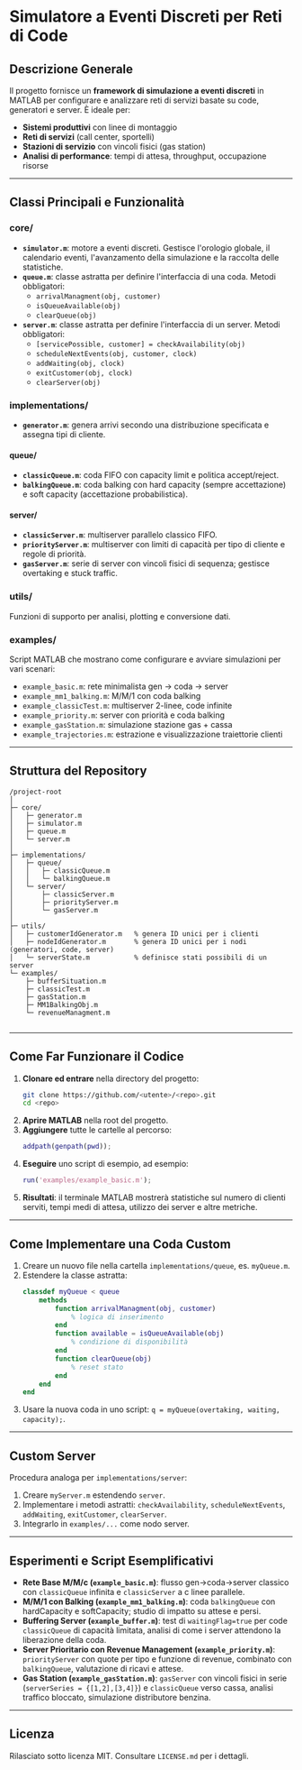 # Simulatore a Eventi Discreti per Reti di Code

## Descrizione Generale
Il progetto fornisce un **framework di simulazione a eventi discreti** in MATLAB per configurare e analizzare reti di servizi basate su code, generatori e server. È ideale per:
- **Sistemi produttivi** con linee di montaggio
- **Reti di servizi** (call center, sportelli)
- **Stazioni di servizio** con vincoli fisici (gas station)
- **Analisi di performance**: tempi di attesa, throughput, occupazione risorse

---

## Classi Principali e Funzionalità

### core/
- **`simulator.m`**: motore a eventi discreti. Gestisce l'orologio globale, il calendario eventi, l'avanzamento della simulazione e la raccolta delle statistiche.
- **`queue.m`**: classe astratta per definire l'interfaccia di una coda. Metodi obbligatori:
  - `arrivalManagment(obj, customer)`
  - `isQueueAvailable(obj)`
  - `clearQueue(obj)`
- **`server.m`**: classe astratta per definire l'interfaccia di un server. Metodi obbligatori:
  - `[servicePossible, customer] = checkAvailability(obj)`
  - `scheduleNextEvents(obj, customer, clock)`
  - `addWaiting(obj, clock)`
  - `exitCustomer(obj, clock)`
  - `clearServer(obj)`

### implementations/
- **`generator.m`**: genera arrivi secondo una distribuzione specificata e assegna tipi di cliente.

#### queue/
- **`classicQueue.m`**: coda FIFO con capacity limit e politica accept/reject.
- **`balkingQueue.m`**: coda balking con hard capacity (sempre accettazione) e soft capacity (accettazione probabilistica).

#### server/
- **`classicServer.m`**: multiserver parallelo classico FIFO.
- **`priorityServer.m`**: multiserver con limiti di capacità per tipo di cliente e regole di priorità.
- **`gasServer.m`**: serie di server con vincoli fisici di sequenza; gestisce overtaking e stuck traffic.

### utils/
Funzioni di supporto per analisi, plotting e conversione dati.

### examples/
Script MATLAB che mostrano come configurare e avviare simulazioni per vari scenari:
- `example_basic.m`: rete minimalista gen → coda → server
- `example_mm1_balking.m`: M/M/1 con coda balking
- `example_classicTest.m`: multiserver 2-linee, code infinite
- `example_priority.m`: server con priorità e coda balking
- `example_gasStation.m`: simulazione stazione gas + cassa
- `example_trajectories.m`: estrazione e visualizzazione traiettorie clienti

---

## Struttura del Repository
```
/project-root
│
├─ core/
│   ├─ generator.m
│   ├─ simulator.m
│   ├─ queue.m
│   └─ server.m
│
├─ implementations/
│   ├─ queue/
│   │   ├─ classicQueue.m
│   │   └─ balkingQueue.m
│   └─ server/
│       ├─ classicServer.m
│       ├─ priorityServer.m
│       └─ gasServer.m
│
├─ utils/
│   ├─ customerIdGenerator.m   % genera ID unici per i clienti
│   ├─ nodeIdGenerator.m       % genera ID unici per i nodi (generatori, code, server)
│   └─ serverState.m           % definisce stati possibili di un server
└─ examples/
    ├─ bufferSituation.m
    ├─ classicTest.m 
    ├─ gasStation.m
    ├─ MM1BalkingObj.m 
    └─ revenueManagment.m
    
```

---

## Come Far Funzionare il Codice
1. **Clonare ed entrare** nella directory del progetto:
   ```bash
   git clone https://github.com/<utente>/<repo>.git
   cd <repo>
   ```
2. **Aprire MATLAB** nella root del progetto.
3. **Aggiungere** tutte le cartelle al percorso:
   ```matlab
   addpath(genpath(pwd));
   ```
4. **Eseguire** uno script di esempio, ad esempio:
   ```matlab
   run('examples/example_basic.m');
   ```
5. **Risultati**: il terminale MATLAB mostrerà statistiche sul numero di clienti serviti, tempi medi di attesa, utilizzo dei server e altre metriche.

---

## Come Implementare una Coda Custom
1. Creare un nuovo file nella cartella `implementations/queue`, es. `myQueue.m`.
2. Estendere la classe astratta:
   ```matlab
   classdef myQueue < queue
       methods
           function arrivalManagment(obj, customer)
               % logica di inserimento
           end
           function available = isQueueAvailable(obj)
               % condizione di disponibilità
           end
           function clearQueue(obj)
               % reset stato
           end
       end
   end
   ```
3. Usare la nuova coda in uno script: `q = myQueue(overtaking, waiting, capacity);`.

---

## Custom Server
Procedura analoga per `implementations/server`:
1. Creare `myServer.m` estendendo `server`.
2. Implementare i metodi astratti: `checkAvailability`, `scheduleNextEvents`, `addWaiting`, `exitCustomer`, `clearServer`.
3. Integrarlo in `examples/...` come nodo server.

---

## Esperimenti e Script Esemplificativi
- **Rete Base M/M/c (`example_basic.m`)**: flusso gen→coda→server classico con `classicQueue` infinita e `classicServer` a c linee parallele.
- **M/M/1 con Balking (`example_mm1_balking.m`)**: coda `balkingQueue` con hardCapacity e softCapacity; studio di impatto su attese e persi.
- **Buffering Server (`example_buffer.m`)**: test di `waitingFlag=true` per code `classicQueue` di capacità limitata, analisi di come i server attendono la liberazione della coda.
- **Server Prioritario con Revenue Management (`example_priority.m`)**: `priorityServer` con quote per tipo e funzione di revenue, combinato con `balkingQueue`, valutazione di ricavi e attese.
- **Gas Station (`example_gasStation.m`)**: `gasServer` con vincoli fisici in serie (`serverSeries = {[1,2],[3,4]}`) e `classicQueue` verso cassa, analisi traffico bloccato, simulazione distributore benzina.

---

## Licenza
Rilasciato sotto licenza MIT. Consultare `LICENSE.md` per i dettagli.
